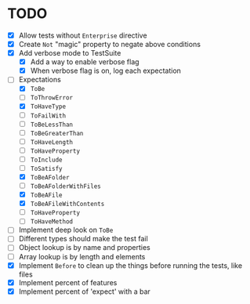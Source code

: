 # TODO

- [x] Allow tests without `Enterprise` directive
- [x] Create `Not` "magic" property to negate above conditions
- [x] Add verbose mode to TestSuite
  - [x] Add a way to enable verbose flag
  - [x] When verbose flag is on, log each expectation
- [ ] Expectations
  - [x] `ToBe`
  - [ ] `ToThrowError`
  - [x] `ToHaveType`
  - [ ] `ToFailWith`
  - [ ] `ToBeLessThan`
  - [ ] `ToBeGreaterThan`
  - [ ] `ToHaveLength`
  - [ ] `ToHaveProperty`
  - [ ] `ToInclude`
  - [ ] `ToSatisfy`
  - [x] `ToBeAFolder`
  - [ ] `ToBeAFolderWithFiles`
  - [x] `ToBeAFile`
  - [x] `ToBeAFileWithContents`
  - [ ] `ToHaveProperty`
  - [ ] `ToHaveMethod`
- [ ] Implement deep look on `ToBe`
 - [ ] Different types should make the test fail
 - [ ] Object lookup is by name and properties
 - [ ] Array lookup is by length and elements
- [x] Implement `Before` to clean up the things before running the tests, like files
- [x] Implement percent of features
- [x] Implement percent of 'expect' with a bar